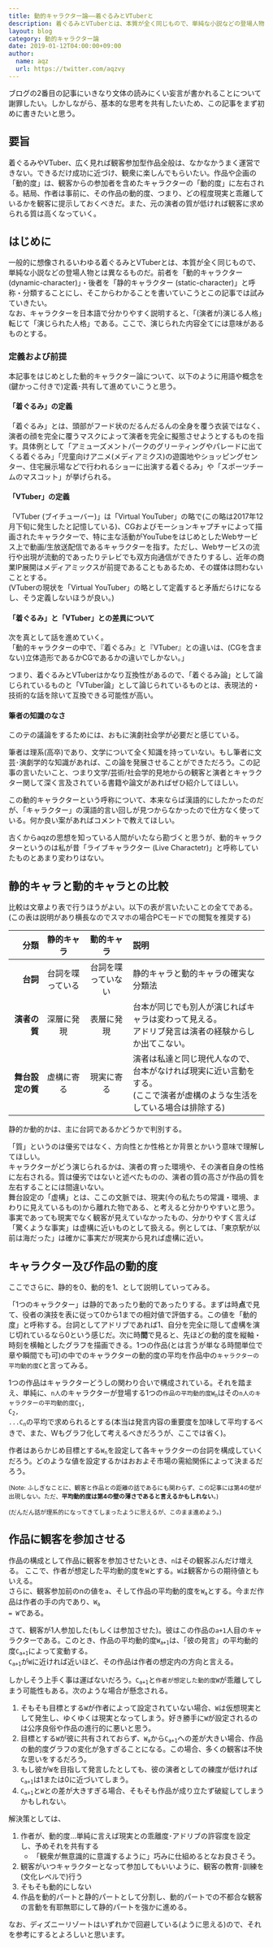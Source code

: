 ```yaml
---
title: 動的キャラクター論――着ぐるみとVTuberと
description: 着ぐるみとVTuberとは、本質が全く同じもので、単純な小説などの登場人物とは異なるものです。動的キャラクターと呼称し、そこからわかることを書いていこうと思います。
layout: blog
category: 動的キャラクター論
date: 2019-01-12T04:00:00+09:00
author:
  name: aqz
  url: https://twitter.com/aqzvy
---
```

ブログの2番目の記事にいきなり文体の読みにくい妄言が書かれることについて謝罪したい。しかしながら、基本的な思考を共有したいため、この記事をまず初めに書きたいと思う。

## 要旨
着ぐるみやVTuber、広く見れば観客参加型作品全般は、なかなかうまく運営できない。できるだけ成功に近づけ、観衆に楽しんでもらいたい。作品や企画の「動的度」は、観客からの参加者を含めたキャラクターの「動的度」に左右される。結局、作者は事前に、その作品の動的度、つまり、どの程度現実と乖離しているかを観客に提示しておくべきだ。また、元の演者の質が低ければ観客に求められる質は高くなっていく。

## はじめに
一般的に想像されるいわゆる着ぐるみとVTuberとは、本質が全く同じもので、単純な小説などの登場人物とは異なるものだ。前者を「動的キャラクター (dynamic-character)」・後者を「静的キャラクター (static-character)」と呼称・分類することにし、そこからわかることを書いていこうとこの記事では試みていきたい。  
なお、キャラクターを日本語で分かりやすく説明すると、「(演者が)演じる人格」転じて「演じられた人格」である。ここで、演じられた内容全てには意味があるものとする。

### 定義および前提
本記事をはじめとした動的キャラクター論について、以下のように用語や概念を(鍵かっこ付きで)定義･共有して進めていこうと思う。

#### 「着ぐるみ」の定義
「着ぐるみ」とは、頭部がフード状のだるんだるんの全身を覆う衣装ではなく、演者の顔を完全に覆うマスクによって演者を完全に擬態させようとするものを指す。具体例として「アミューズメントパークのグリーティングやパレードに出てくる着ぐるみ」「児童向けアニメ(メディアミクス)の遊園地やショッピングセンター、住宅展示場などで行われるショーに出演する着ぐるみ」や「スポーツチームのマスコット」が挙げられる。

#### 「VTuber」の定義
「VTuber (ブイチューバー)」は「Virtual YouTuber」の略で(この略は2017年12月下旬に発生したと記憶している)、CGおよびモーションキャプチャによって描画されたキャラクターで、特に主な活動がYouTubeをはじめとしたWebサービス上で動画/生放送配信であるキャラクターを指す。ただし、Webサービスの流行や出現が流動的であったりテレビでも双方向通信ができたりするし、近年の商業IP展開はメディアミックスが前提であることもあるため、その媒体は問わないこととする。  
(VTuberの現状を「Virtual YouTuber」の略として定義すると矛盾だらけになるし、そう定義しないほうが良い。)

#### 「着ぐるみ」と「VTuber」との差異について
次を真として話を進めていく。  
「動的キャラクターの中で、『着ぐるみ』と『VTuber』との違いは、(CGを含まない)立体造形であるかCGであるかの違いでしかない。」

つまり、着ぐるみとVTuberはかなり互換性があるので、「着ぐるみ論」として論じられているものと「VTuber論」として論じられているものとは、表現法的・技術的な話を除いて互換できる可能性が高い。

#### 筆者の知識のなさ
このテの議論をするためには、おもに演劇社会学が必要だと感じている。

筆者は理系(高卒)であり、文学について全く知識を持っていない。もし筆者に文芸･演劇学的な知識があれば、この論を発展させることができただろう。この記事の言いたいこと、つまり文学/芸術/社会学的見地からの観客と演者とキャラクター関して深く言及されている書籍や論文があればぜひ紹介してほしい。

この動的キャラクターという呼称について、本来ならば漢語的にしたかったのだが、「キャラクター」の漢語的言い回しが見つからなかったので仕方なく使っている。何か良い案があればコメントで教えてほしい。

古くからaqzの思想を知っている人間がいたなら勘づくと思うが、動的キャラクターというのは私が昔「ライブキャラクター (Live Charactetr)」と呼称していたものとあまり変わりはない。

## 静的キャラと動的キャラとの比較
比較は文章より表で行うほうがよい。以下の表が言いたいことの全てである。  
(この表は説明があり横長なのでスマホの場合PCモードでの閲覧を推奨する)

| 分類 | 静的キャラ | 動的キャラ | 説明 |
|-:|:-:|:-:|:-|
| **台詞** | 台詞を喋っている | 台詞を喋っていない | 静的キャラと動的キャラの確実な分類法 |
| **演者の質** | 深層に発現 | 表層に発現 | 台本が同じでも別人が演じればキャラは変わって見える。<br>アドリブ発言は演者の経験からしか出てこない。 |
| **舞台設定の質** | 虚構に寄る | 現実に寄る | 演者は私達と同じ現代人なので、台本がなければ現実に近い言動をする。<br>(ここで演者が虚構のような生活をしている場合は排除する) |

静的か動的かは、主に台詞であるかどうかで判別する。

「質」というのは優劣ではなく、方向性とか性格とか背景とかいう意味で理解してほしい。  
キャラクターがどう演じられるかは、演者の育った環境や、その演者自身の性格に左右される。質は優劣ではないと述べたものの、演者の質の高さが作品の質を左右することには間違いない。  
舞台設定の「虚構」とは、ここの文脈では、現実(今の私たちの常識・環境、まわりに見えているもの)から離れた物である、と考えると分かりやすいと思う。事実であっても現実でなく観客が見えていなかったもの、分かりやすく言えば「驚くような事実」は虚構に近いものとして扱える。例としては、「東京駅が以前は海だった」は確かに事実だが現実から見れば虚構に近い。

## キャラクター及び作品の動的度
ここでさらに、静的を0、動的を1、として説明していってみる。

「1つのキャラクター」は静的であったり動的であったりする。まずは時**点**で見て、役者の演技を表に従って0から1までの相対値で評価する。この値を「動的度」と呼称する。台詞としてアドリブであれば1、自分を完全に隠して虚構を演じ切れているなら0という感じだ。次に時**間**で見ると、先ほどの動的度を縦軸・時刻を横軸としたグラフを描画できる。1つの作品(とは言うが単なる時間単位で章や瞬間でも可)の中でのキャラクターの動的度の平均を作品中の`キャラクターの平均動的度C`と言ってみる。

1つの作品はキャラクターどうしの関わり合いで構成されている。それを踏まえ、単純に、`n人`のキャラクターが登場する1つの<code>作品の平均動的度W<sub>n</sub></code>はその<code>n人のキャラクターの平均動的度C<sub>1</sub>, C<sub>2</sub>, ...C<sub>n</sub></code>の平均で求められるとする(本当は発言内容の重要度を加味して平均するべきで、また、Wもグラフ化して考えるべきだろうが、ここでは省く)。

作者はあらかじめ目標とする<code>W<sub>n</sub></code>を設定して各キャラクターの台詞を構成していくだろう。どのような値を設定するかはおおよそ市場の需給関係によって決まるだろう。

<small>(Note: ふしぎなことに、観客と作品との距離の話であるにも関わらず、この記事には第4の壁が出現しない。ただ、**平均動的度は第4の壁の薄さであると言えるかもしれない**。)

(だんだん話が理系的になってきてしまったように思えるが、このまま進めよう。)</small>

## 作品に観客を参加させる
作品の構成として作品に観客を参加させたいとき、`n`はその観客ぶんだけ増える。 
ここで、作者が想定した平均動的度を`W`とする。`W`は観客からの期待値ともいえる。  
さらに、観客参加前のnの値を`a`、そして作品の平均動的度を<code>W<sub>a</sub></code>とする。今まだ作品は作者の手の内であり、<code>W<sub>a</sub> = W</code>である。

さて、観客が1人参加した(もしくは参加させた)。彼はこの作品の`a+1`人目のキャラクターである。このとき、作品の平均動的度<code>W<sub>a+1</sub></code>は、「彼の発言」の平均動的度<code>C<sub>a+1</sub></code>によって変動する。  
<code>C<sub>a+1</sub></code>が`W`に近ければ近いほど、その作品は作者の想定内の方向と言える。

しかしそう上手く事は運ばないだろう。<code>C<sub>a+1</sub></code>と<code>作者が想定した動的度W</code>が乖離してしまう可能性もある。次のような場合が懸念される。

1. そもそも目標とする`W`が作者によって設定されていない場合、`W`は仮想現実として発生し、ゆくゆくは現実となってしまう。好き勝手に`W`が設定されるのは公序良俗や作品の進行的に悪いと思う。
2. 目標とする`W`が彼に共有されておらず、<code>W<sub>a</sub></code>から<code>C<sub>a+1</sub></code>への差が大きい場合、作品の動的度グラフの変化が急すぎることになる。この場合、多くの観客は不快な思いをするだろう。
3. もし彼が`W`を目指して発言したとしても、彼の演者としての練度が低ければ<code>C<sub>a+1</sub></code>は1または0に近づいてしまう。
4. <code>C<sub>a+1</sub></code>と`W`との差が大きすぎる場合、そもそも作品が成り立たず破綻してしまうかもしれない。

解決策としては、

1. 作者が、動的度…単純に言えば現実との乖離度･アドリブの許容度を設定し、予めそれを共有する
   * 「観衆が無意識的に意識するように」巧みに仕組めるとなお良さそう。
2. 観客がいつキャラクターとなって参加してもいいように、観客の教育･訓練を(文化レベルで)行う
3. そもそも動的にしない
4. 作品を動的パートと静的パートとして分割し、動的パートでの不都合な観客の言動を有耶無耶にして静的パートを強かに進める。

なお、ディズニーリゾートはいずれかで回避している(ように思える)ので、それを参考にするとよろしいと思います。